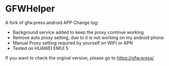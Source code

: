 # GFWHelper

A fork of gfw.press.android APP Change log:

- Background service added to keep the proxy continue working 
- Remove auto proxy setting, due to it is not working on my android phone
- Manual Proxy setting required by yourself on WIFI or APN 
- Tested on HUAWEI EMUI 5

If you want to check the orginal version, please go to https://gfw.press/
